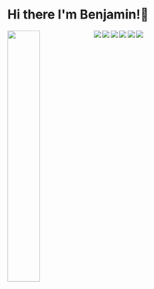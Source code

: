 # Hi there I'm Benjamin!👋

<img align="left" width="38%" src="https://github-readme-stats.vercel.app/api/top-langs/?username=BenjaminKoshyBiju&hide=css,html,less,hack,handlebars,SCSS&layout=compact" />


<img align="left"  src="https://img.shields.io/badge/django-%23092E20.svg?style=for-the-badge&logo=django&logoColor=white"/>
<img align="left"  src="https://img.shields.io/badge/node.js-6DA55F?style=for-the-badge&logo=node.js&logoColor=white"/>
<img align="left"  src="https://img.shields.io/badge/AWS-%23FF9900.svg?style=for-the-badge&logo=amazon-aws&logoColor=white"/>
<img align="left"  src="https://img.shields.io/badge/typescript-%23007ACC.svg?style=for-the-badge&logo=typescript&logoColor=white"/>
<img   src="https://img.shields.io/badge/MongoDB-%234ea94b.svg?style=for-the-badge&logo=mongodb&logoColor=white"/>
<img   src="https://img.shields.io/badge/javascript-%23323330.svg?style=for-the-badge&logo=javascript&logoColor=%23F7DF1E"/>




